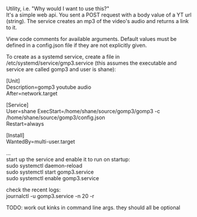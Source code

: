 Utility, i.e. "Why would I want to use this?"  
It's a simple web api. You sent a POST request with a body value of a YT url (string). The service creates an mp3 of the video's audio and returns a link to it.  
  
View code comments for available arguments. Default values must be defined in a config.json file if they are not explicitly given.  
  
To create as a systemd service, create a file in /etc/systemd/service/gmp3.service (this assumes the executable and service are called gomp3 and user is shane):  
  
[Unit]  
Description=gomp3 youtube audio  
After=network.target  
  
[Service]  
User=shane
ExecStart=/home/shane/source/gomp3/gomp3 -c /home/shane/source/gomp3/config.json  
Restart=always  
  
[Install]  
WantedBy=multi-user.target  

...  
start up the service and enable it to run on startup:  
sudo systemctl daemon-reload  
sudo systemctl start gomp3.service  
sudo systemctl enable gomp3.service  

check the recent logs:  
journalctl -u gomp3.service -n 20 -r


TODO:
work out kinks in command line args. they should all be optional
